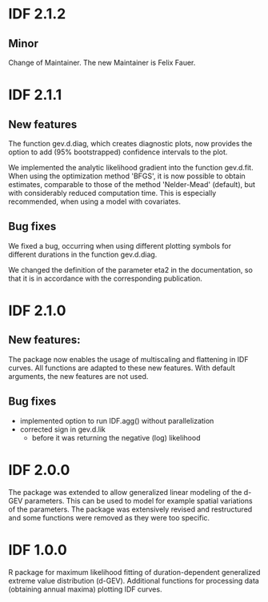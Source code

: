 # IDF 2.1.2

## Minor
Change of Maintainer. The new Maintainer is Felix Fauer. 

# IDF 2.1.1

## New features
The function gev.d.diag, which creates diagnostic plots, now provides the option to 
add (95% bootstrapped) confidence intervals to the plot.

We implemented the analytic likelihood gradient into the function gev.d.fit. When using the 
optimization method 'BFGS', it is now possible to obtain estimates, comparable to those of the 
method 'Nelder-Mead' (default), but with considerably reduced computation time. This is especially 
recommended, when using a model with covariates.

## Bug fixes
We fixed a bug, occurring when using different plotting symbols for different durations in the function gev.d.diag.

We changed the definition of the parameter eta2 in the documentation, so that it is in accordance 
with the corresponding publication.

# IDF 2.1.0

## New features:

The package now enables the usage of multiscaling and flattening in IDF curves. All functions are adapted to these new features. With default arguments, the new features are not used.

## Bug fixes

- implemented option to run IDF.agg() without parallelization
- corrected sign in gev.d.lik
   - before it was returning the negative (log) likelihood

# IDF 2.0.0

The package was extended to allow generalized linear modeling of the d-GEV parameters. This can be used to model for example spatial variations of the parameters. 
The package was extensively revised and restructured and some functions were removed as they were too specific. 


# IDF 1.0.0

R package for maximum likelihood fitting of duration-dependent generalized extreme value distribution (d-GEV). 
Additional functions for processing data (obtaining annual maxima) plotting IDF curves.